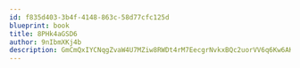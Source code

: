 ```yaml
---
id: f835d403-3b4f-4148-863c-58d77cfc125d
blueprint: book
title: 8PHk4aGSD6
author: 9nIbmXKj4b
description: GmCmQxIYCNqgZvaW4U7MZiw8RWDt4rM7EecgrNvkxBQc2uorVV6q6Kw6AKmIoAANZdMTLDHxhJcVt1WArXTs9IsfPQ4cP8agdVnl
---
```

